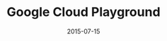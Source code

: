 ---
layout: site
title: "Google Cloud Playground"
date: 2015-07-15
categories: [google]
version: 1.2.0
major: 1
minor: 2
patch: 0
slug: google-cloud-playground
link: https://cloud-playground.appspot.com/playground/
permalink: /sites/:slug
---
